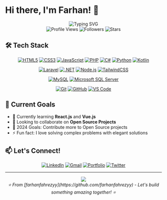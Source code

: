 # Hi there, I'm Farhan! 👋

<div align="center">
  <img src="https://readme-typing-svg.herokuapp.com?font=Fira+Code&size=32&duration=2800&pause=2000&color=A855F7&center=true&vCenter=true&width=940&lines=Full+Stack+Developer;Problem+Solver;Code+Enthusiast;Always+Learning+New+Things!" alt="Typing SVG" />
</div>

<div align="center">
  <img src="https://komarev.com/ghpvc/?username=farhanfahrezyy&style=for-the-badge&color=blueviolet" alt="Profile Views" />
  <img src="https://img.shields.io/github/followers/farhanfahrezyy?style=for-the-badge&color=blue" alt="Followers" />
  <img src="https://img.shields.io/github/stars/farhanfahrezyy?style=for-the-badge&color=yellow" alt="Stars" />
</div>

## 🛠️ Tech Stack

<div align="center">

[![HTML5](https://img.shields.io/badge/HTML5-E34F26?style=for-the-badge&logo=html5&logoColor=white)](https://developer.mozilla.org/docs/Web/HTML)
[![CSS3](https://img.shields.io/badge/CSS3-1572B6?style=for-the-badge&logo=css3&logoColor=white)](https://developer.mozilla.org/docs/Web/CSS)
[![JavaScript](https://img.shields.io/badge/JavaScript-F7DF1E?style=for-the-badge&logo=javascript&logoColor=black)](https://developer.mozilla.org/docs/Web/JavaScript)
[![PHP](https://img.shields.io/badge/PHP-777BB4?style=for-the-badge&logo=php&logoColor=white)](https://www.php.net/)
[![C#](https://img.shields.io/badge/C%23-239120?style=for-the-badge&logo=c-sharp&logoColor=white)](https://learn.microsoft.com/dotnet/csharp/)
[![Python](https://img.shields.io/badge/Python-3776AB?style=for-the-badge&logo=python&logoColor=white)](https://www.python.org/)
[![Kotlin](https://img.shields.io/badge/Kotlin-7F52FF?style=for-the-badge&logo=kotlin&logoColor=white)](https://kotlinlang.org/)

[![Laravel](https://img.shields.io/badge/Laravel-FF2D20?style=for-the-badge&logo=laravel&logoColor=white)](https://laravel.com/)
[![.NET](https://img.shields.io/badge/.NET-5C2D91?style=for-the-badge&logo=.net&logoColor=white)](https://dotnet.microsoft.com/)
[![Node.js](https://img.shields.io/badge/Node.js-43853D?style=for-the-badge&logo=node.js&logoColor=white)](https://nodejs.org/)
[![TailwindCSS](https://img.shields.io/badge/Tailwind_CSS-38B2AC?style=for-the-badge&logo=tailwind-css&logoColor=white)](https://tailwindcss.com/)

[![MySQL](https://img.shields.io/badge/MySQL-4479A1?style=for-the-badge&logo=mysql&logoColor=white)](https://www.mysql.com/)
[![Microsoft SQL Server](https://img.shields.io/badge/Microsoft%20SQL%20Server-CC2927?style=for-the-badge&logo=microsoft%20sql%20server&logoColor=white)](https://www.microsoft.com/sql-server)


[![Git](https://img.shields.io/badge/Git-F05032?style=for-the-badge&logo=git&logoColor=white)](https://git-scm.com/)
[![GitHub](https://img.shields.io/badge/GitHub-100000?style=for-the-badge&logo=github&logoColor=white)](https://github.com/)
[![VS Code](https://img.shields.io/badge/VS_Code-0078D4?style=for-the-badge&logo=visual%20studio%20code&logoColor=white)](https://code.visualstudio.com/)

</div>


## 🎯 Current Goals

- 🌱 Currently learning **React.js** and **Vue.js**
- 👯 Looking to collaborate on **Open Source Projects**
- 🥅 2024 Goals: Contribute more to Open Source projects
- ⚡ Fun fact: I love solving complex problems with elegant solutions

## 📫 Let's Connect!

<div align="center">

[![LinkedIn](https://img.shields.io/badge/LinkedIn-0077B5?style=for-the-badge&logo=linkedin&logoColor=white)](https://linkedin.com/in/farhanfahrezyy)
[![Gmail](https://img.shields.io/badge/Gmail-D14836?style=for-the-badge&logo=gmail&logoColor=white)](mailto:farhanfahrezy04@gmail.com)
[![Portfolio](https://img.shields.io/badge/Portfolio-FF5722?style=for-the-badge&logo=todoist&logoColor=white)](https://farhanfahrezyy.github.io)
[![Twitter](https://img.shields.io/badge/Twitter-1DA1F2?style=for-the-badge&logo=twitter&logoColor=white)](https://twitter.com/farhanfahrezyy)

</div>

---

<div align="center">
  <img src="https://capsule-render.vercel.app/api?type=waving&color=gradient&height=100&section=footer&animation=fadeIn" />
</div>

<div align="center">
  <i>⭐️ From [farhanfahrezyy](https://github.com/farhanfahrezyy) - Let's build something amazing together! ⭐️</i>
</div>
